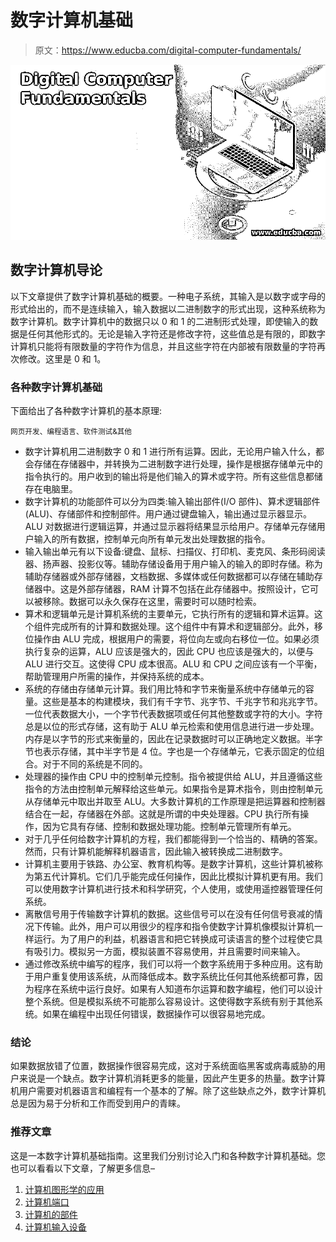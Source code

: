 # 数字计算机基础

> 原文：<https://www.educba.com/digital-computer-fundamentals/>

![Digital Computer Fundamentals](img/1a8e7a6942595b0d9e7df2eb2060e869.png)



## 数字计算机导论

以下文章提供了数字计算机基础的概要。一种电子系统，其输入是以数字或字母的形式给出的，而不是连续输入，输入数据以二进制数字的形式出现，这种系统称为数字计算机。数字计算机中的数据只以 0 和 1 的二进制形式处理，即使输入的数据是任何其他形式的。无论是输入字符还是修改字符，这些值总是有限的，即数字计算机只能将有限数量的字符作为信息，并且这些字符在内部被有限数量的字符再次修改。这里是 0 和 1。

### 各种数字计算机基础

下面给出了各种数字计算机的基本原理:

<small>网页开发、编程语言、软件测试&其他</small>

*   数字计算机用二进制数字 0 和 1 进行所有运算。因此，无论用户输入什么，都会存储在存储器中，并转换为二进制数字进行处理，操作是根据存储单元中的指令执行的。用户收到的输出将是他们输入的算术或字符。所有这些信息都储存在电脑里。
*   数字计算机的功能部件可以分为四类:输入输出部件(I/O 部件)、算术逻辑部件(ALU)、存储部件和控制部件。用户通过键盘输入，输出通过显示器显示。ALU 对数据进行逻辑运算，并通过显示器将结果显示给用户。存储单元存储用户输入的所有数据，控制单元向所有单元发出处理数据的指令。
*   输入输出单元有以下设备:键盘、鼠标、扫描仪、打印机、麦克风、条形码阅读器、扬声器、投影仪等。辅助存储设备用于用户输入的输入的即时存储。称为辅助存储器或外部存储器，文档数据、多媒体或任何数据都可以存储在辅助存储器中。这是外部存储器，RAM 计算不包括在此存储器中。按照设计，它可以被移除。数据可以永久保存在这里，需要时可以随时检索。
*   算术和逻辑单元是计算机系统的主要单元，它执行所有的逻辑和算术运算。这个组件完成所有的计算和数据处理。这个组件中有算术和逻辑部分。此外，移位操作由 ALU 完成，根据用户的需要，将位向左或向右移位一位。如果必须执行复杂的运算，ALU 应该是强大的，因此 CPU 也应该是强大的，以便与 ALU 进行交互。这使得 CPU 成本很高。ALU 和 CPU 之间应该有一个平衡，帮助管理用户所需的操作，并保持系统的成本。
*   系统的存储由存储单元计算。我们用比特和字节来衡量系统中存储单元的容量。这些是基本的构建模块，我们有千字节、兆字节、千兆字节和兆兆字节。一位代表数据大小，一个字节代表数据项或任何其他整数或字符的大小。字符总是以位的形式存储，这有助于 ALU 单元检索和使用信息进行进一步处理。内存是以字节的形式来衡量的，因此在记录数据时可以正确地定义数据。半字节也表示存储，其中半字节是 4 位。字也是一个存储单元，它表示固定的位组合。对于不同的系统是不同的。
*   处理器的操作由 CPU 中的控制单元控制。指令被提供给 ALU，并且遵循这些指令的方法由控制单元解释给这些单元。如果指令是算术指令，则由控制单元从存储单元中取出并取至 ALU。大多数计算机的工作原理是把运算器和控制器结合在一起，存储器在外部。这就是所谓的中央处理器。CPU 执行所有操作，因为它具有存储、控制和数据处理功能。控制单元管理所有单元。
*   对于几乎任何给数字计算机的方程，我们都能得到一个恰当的、精确的答案。然而，只有计算机能解释机器语言，因此输入被转换成二进制数字。
*   计算机主要用于铁路、办公室、教育机构等。是数字计算机，这些计算机被称为第五代计算机。它们几乎能完成任何操作，因此比模拟计算机更有用。我们可以使用数字计算机进行技术和科学研究，个人使用，或使用遥控器管理任何系统。
*   离散信号用于传输数字计算机的数据。这些信号可以在没有任何信号衰减的情况下传输。此外，用户可以用很少的程序和指令使数字计算机像模拟计算机一样运行。为了用户的利益，机器语言和把它转换成可读语言的整个过程使它具有吸引力。模拟另一方面，模拟装置不容易使用，并且需要时间来输入。
*   通过修改系统中编写的程序，我们可以将一个数字系统用于多种应用。这有助于用户重复使用该系统，从而降低成本。数字系统比任何其他系统都可靠，因为程序在系统中运行良好。如果有人知道布尔运算和数字编程，他们可以设计整个系统。但是模拟系统不可能那么容易设计。这使得数字系统有别于其他系统。如果在编程中出现任何错误，数据操作可以很容易地完成。

### 结论

如果数据放错了位置，数据操作很容易完成，这对于系统面临黑客或病毒威胁的用户来说是一个缺点。数字计算机消耗更多的能量，因此产生更多的热量。数字计算机用户需要对机器语言和编程有一个基本的了解。除了这些缺点之外，数字计算机总是因为易于分析和工作而受到用户的青睐。

### 推荐文章

这是一本数字计算机基础指南。这里我们分别讨论入门和各种数字计算机基础。您也可以看看以下文章，了解更多信息–

1.  [计算机图形学的应用](https://www.educba.com/application-of-computer-graphics/)
2.  [计算机端口](https://www.educba.com/computer-ports/)
3.  [计算机的部件](https://www.educba.com/components-of-computers/)
4.  [计算机输入设备](https://www.educba.com/computer-input-devices/)





